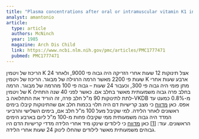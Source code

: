```yaml
---
title: "Plasma concentrations after oral or intramuscular vitamin K1 in neonates"
analyst: amantonio
article:
  type: article
  authors: McNinch
  year: 1985
  magazine: Arch Dis Child
  link: https://www.ncbi.nlm.nih.gov/pmc/articles/PMC1777471
  pubmed: PMC1777471
---
```


הריכוז של ויטמין K אצל תינוקות 12 שעות אחרי הזריקה היה גבוה פי 9000, ולאחר 24 שעות פי 2200 מאשר הרמה הרגילה של מבוגר.
הריכוז של ויטמין K ארבע שעות אחרי מתן פומי היה גבוה פי 300, וכעבור 24 שעות – גבוה פי 100 מהרמה של מבוגר.
הרמה של ויטמין K בחלב פרה גבוה משמעותית מאשר בחלב אם. כאשר לפני 40 שנה התחילו לתת לתינוקות 90 מ"ל חלב פרה, זה הוריד את התחלואה ב-VKDB מ-0.8% כמעט עד אפס.
כאן [מדווח](https://www.ncbi.nlm.nih.gov/pubmed/3569346) כי מצב קרישיות דם היה תלוי בכמות חלב אם שהתינוקות קיבלו בימים ראשונים לאחר הלידה. למי שקיבל מעל 100 מ"ל חלב אם, בימים השלישי והרביעי המדד היה גבוה משמעותית ממי שקיבלו פחות מ-100 מ"ל ליום בארבע הימים הראשונים. עוד: [[1]](https://www.ncbi.nlm.nih.gov/pubmed/2740181)
כאן [מדווח](http://www.thelancet.com/journals/lancet/article/PIIS0140-6736(77)90196-9/) כי לילודים שינקו מיד אחרי הלידה מדדי קרישיות הדם היו גבוהים משמעותית מאשר לילודים שהחלו לינוק 24 שעות אחרי הלידה.
